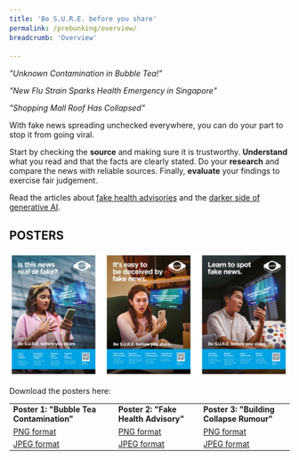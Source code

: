 ```yaml
---
title: 'Be S.U.R.E. before you share'
permalink: /prebunking/overview/
breadcrumb: 'Overview'

---
```


*"Unknown Contamination in Bubble Tea!"*

*"New Flu Strain Sparks Health Emergency in Singapore"*

*"Shopping Mall Roof Has Collapsed"*

With fake news spreading unchecked everywhere, you can do your part to stop it from going viral. 

Start by checking the **source** and making sure it is trustworthy. **Understand** what you read and that the facts are clearly stated. Do your **research** and compare the news with reliable sources. Finally, **evaluate** your findings to exercise fair judgement. 

Read the articles about [fake health advisories](/prebunking/writeup1/) and the [darker side of generative AI](/prebunking/writeup2/).



## POSTERS

![](../images/prebunking-infographics-thmb.png)

Download the posters here:

<table>
<tr><td><b>Poster 1: "Bubble Tea Contamination"</b></td>
	<td><b>Poster 2: "Fake Health Advisory"</b></td>
    <td><b>Poster 3: "Building Collapse Rumour"</b></td></tr>
<tr><td><a href="https://go.gov.sg/a9nb3u">PNG format</a></td>
	<td><a href="https://go.gov.sg/0wa1w7">PNG format</a></td>
    <td><a href="https://go.gov.sg/pfh5wg">PNG format</a></td></tr>
<tr><td><a href="https://go.gov.sg/8i0v8s">JPEG format</a></td>
	<td><a href="https://go.gov.sg/wz21wm">JPEG format</a></td>
    <td><a href="https://go.gov.sg/jgg943">JPEG format</a></td></tr></table>
